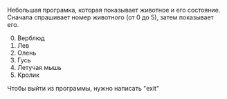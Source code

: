 Небольшая програмка, которая показывает животное и его состояние. Сначала спрашивает номер животного (от 0 до 5), затем показывает его.
 
  0. Верблюд
  1. Лев
  2. Олень
  3. Гусь 
  4. Летучая мышь
  5. Кролик
  
Чтобы выйти из программы, нужно написать "exit" 
